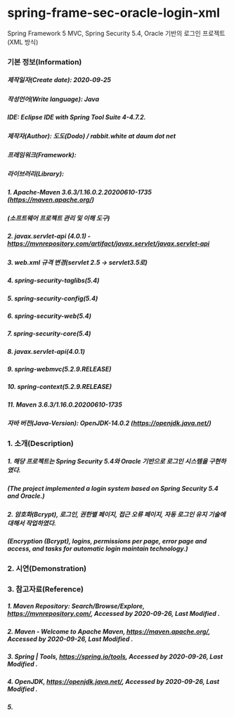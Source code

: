 # spring-frame-sec-oracle-login-xml
Spring Framework 5 MVC, Spring Security 5.4, Oracle 기반의 로그인 프로젝트(XML 방식)

### 기본 정보(Information)
##### 제작일자(Create date): 2020-09-25
##### 작성언어(Write language): Java
##### IDE: Eclipse IDE with Spring Tool Suite 4-4.7.2.
##### 제작자(Author): 도도(Dodo) / rabbit.white at daum dot net
##### 프레임워크(Framework): 
##### 라이브러리(Library): 
##### 1. Apache-Maven 3.6.3/1.16.0.2.20200610-1735 (https://maven.apache.org/)
##### (소프트웨어 프로젝트 관리 및 이해 도구)
##### 2. javax.servlet-api (4.0.1) - https://mvnrepository.com/artifact/javax.servlet/javax.servlet-api
##### 3. web.xml 규격 변경(servlet 2.5 -> servlet3.5로)
##### 4. spring-security-taglibs(5.4)
##### 5. spring-security-config(5.4)
##### 6. spring-security-web(5.4)
##### 7. spring-security-core(5.4)
##### 8. javax.servlet-api(4.0.1)
##### 9. spring-webmvc(5.2.9.RELEASE)
##### 10. spring-context(5.2.9.RELEASE)
##### 11. Maven 3.6.3/1.16.0.20200610-1735
##### 자바 버전(Java-Version): OpenJDK-14.0.2 (https://openjdk.java.net/)

### 1. 소개(Description)
##### 1. 해당 프로젝트는 Spring Security 5.4와 Oracle 기반으로 로그인 시스템을 구현하였다.
##### (The project implemented a login system based on Spring Security 5.4 and Oracle.)
##### 2. 암호화(Bcrypt), 로그인, 권한별 페이지, 접근 오류 페이지, 자동 로그인 유지 기술에 대해서 작업하였다.
##### (Encryption (Bcrypt), logins, permissions per page, error page and access, and tasks for automatic login maintain technology.)

### 2. 시연(Demonstration)

### 3. 참고자료(Reference)
##### 1. Maven Repository: Search/Browse/Explore, https://mvnrepository.com/, Accessed by 2020-09-26, Last Modified .
##### 2. Maven - Welcome to Apache Maven, https://maven.apache.org/, Accessed by 2020-09-26, Last Modified .
##### 3. Spring | Tools, https://spring.io/tools, Accessed by 2020-09-26, Last Modified .
##### 4. OpenJDK, https://openjdk.java.net/, Accessed by 2020-09-26, Last Modified .
##### 5. 
